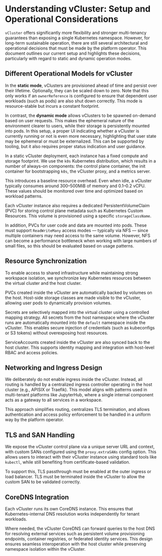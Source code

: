 
# Understanding vCluster: Setup and Operational Considerations

`vCluster` offers significantly more flexibility and stronger multi-tenancy guarantees than exposing a single Kubernetes namespace. However, for long-term sustainable operation, there are still several architectural and operational decisions that must be made by the platform operator. This document outlines our current setup and highlights these decisions, particularly with regard to static and dynamic operation modes.

## Different Operational Models for vCluster

In the **static mode**, vClusters are provisioned ahead of time and persist over their lifetime. Optionally, they can be scaled down to zero. Note that this only works if an `ownerReference` is configured to ensure that dependent user workloads (such as pods) are also shut down correctly. This mode is resource-stable but incurs a constant footprint.

In contrast, the **dynamic mode** allows vClusters to be spawned on-demand based on user requests. This makes the ephemeral nature of the environment clearer to users, while their storage is persistently mounted into pods. In this setup, a proper UI indicating whether a vCluster is currently running or not is even more necessary, highlighting that user state may be ephemeral or must be externalized. This can be supported by tooling, but it also requires proper status indication and user guidance.

In a static vCluster deployment, each instance has a fixed compute and storage footprint. We use the `k0s` Kubernetes distribution, which results in a number of always-on components: the control plane container, the init container for bootstrapping `k0s`, the vCluster proxy, and a metrics server.

This introduces a baseline resource overhead. Even when idle, a vCluster typically consumes around 300–500MiB of memory and 0.1–0.2 vCPU. These values should be monitored over time and optimized based on workload patterns.

Each vCluster instance also requires a dedicated PersistentVolumeClaim (PVC) for storing control plane metadata such as Kubernetes Custom Resources. This volume is provisioned using a specific `storageClassName`.

In addition, PVCs for user code and data are mounted into pods. These must support `ReadWriteMany` access modes — typically via NFS — since multiple containers may need access to the same volume. However, NFS can become a performance bottleneck when working with large numbers of small files, so this should be evaluated based on usage patterns.

## Resource Synchronization

To enable access to shared infrastructure while maintaining strong workspace isolation, we synchronize key Kubernetes resources between the virtual cluster and the host cluster.

PVCs created inside the vCluster are automatically backed by volumes on the host. Host-side storage classes are made visible to the vCluster, allowing user pods to dynamically provision volumes.

Secrets are selectively mapped into the virtual cluster using a controlled mapping strategy. All secrets from the host namespace where the vCluster runs are automatically mounted into the `default` namespace inside the vCluster. This enables secure injection of credentials (such as kubeconfigs or S3 tokens) without overexposing host resources.

ServiceAccounts created inside the vCluster are also synced back to the host cluster. This supports identity mapping and integration with host-level RBAC and access policies.

## Networking and Ingress Design

We deliberately do not enable ingress inside the vCluster. Instead, all routing is handled by a centralized ingress controller operating in the host cluster (e.g., APISIX or Traefik). This model aligns with patterns used in multi-tenant platforms like JupyterHub, where a single internal component acts as a gateway to all services in a workspace.

This approach simplifies routing, centralizes TLS termination, and allows authentication and access policy enforcement to be handled in a uniform way by the platform operator.

## TLS and SAN Handling

We expose the vCluster control plane via a unique server URL and context, with custom SANs configured using the `proxy.extraSANs` config option. This allows users to interact with their vCluster instance using standard tools like `kubectl`, while still benefiting from certificate-based validation.

To support this, TLS passthrough must be enabled at the outer ingress or load balancer. TLS must be terminated inside the vCluster to allow the custom SAN to be validated correctly.

## CoreDNS Integration

Each vCluster runs its own CoreDNS instance. This ensures that Kubernetes-internal DNS resolution works independently for tenant workloads.

Where needed, the vCluster CoreDNS can forward queries to the host DNS for resolving external services such as persistent volume provisioning endpoints, container registries, or federated identity services. This design ensures seamless interoperation with the host cluster while preserving namespace isolation within the vCluster.
